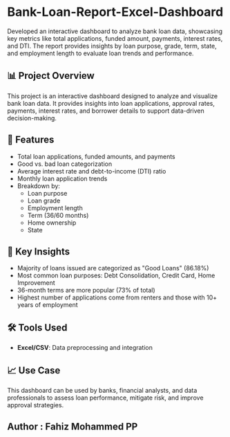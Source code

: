 # Bank-Loan-Report-Excel-Dashboard
Developed an interactive dashboard to analyze bank loan data, showcasing key metrics like total applications, funded amount, payments, interest rates, and DTI. The report provides insights by loan purpose, grade, term, state, and employment length to evaluate loan trends and performance.

## 📊 Project Overview
This project is an interactive dashboard designed to analyze and visualize bank loan data. It provides insights into loan applications, approval rates, payments, interest rates, and borrower details to support data-driven decision-making.

## 🧩 Features
- Total loan applications, funded amounts, and payments
- Good vs. bad loan categorization
- Average interest rate and debt-to-income (DTI) ratio
- Monthly loan application trends
- Breakdown by:
  - Loan purpose
  - Loan grade
  - Employment length
  - Term (36/60 months)
  - Home ownership
  - State

## 📌 Key Insights
- Majority of loans issued are categorized as "Good Loans" (86.18%)
- Most common loan purposes: Debt Consolidation, Credit Card, Home Improvement
- 36-month terms are more popular (73% of total)
- Highest number of applications come from renters and those with 10+ years of employment

## 🛠️ Tools Used
- **Excel/CSV**: Data preprocessing and integration

## 📈 Use Case
This dashboard can be used by banks, financial analysts, and data professionals to assess loan performance, mitigate risk, and improve approval strategies.

## Author : Fahiz Mohammed PP

